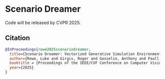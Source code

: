 # Scenario Dreamer

Code will be released by CVPR 2025.

## Citation

```bibtex
@InProceedings{rowe2025scenariodreamer,
  title={Scenario Dreamer: Vectorized Generative Simulation Environments for Autonomous Driving},
  author={Rowe, Luke and Girgis, Roger and Gosselin, Anthony and Paull, Liam and Pal, Christopher and Heide, Felix},
  booktitle = {Proceedings of the IEEE/CVF Conference on Computer Vision and Pattern Recognition (CVPR)},
  year={2025}
}
```
